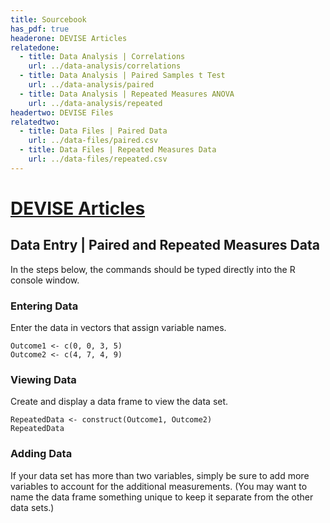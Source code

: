 ```yaml
---
title: Sourcebook
has_pdf: true
headerone: DEVISE Articles
relatedone:
  - title: Data Analysis | Correlations
    url: ../data-analysis/correlations
  - title: Data Analysis | Paired Samples t Test
    url: ../data-analysis/paired
  - title: Data Analysis | Repeated Measures ANOVA
    url: ../data-analysis/repeated
headertwo: DEVISE Files
relatedtwo:
  - title: Data Files | Paired Data
    url: ../data-files/paired.csv
  - title: Data Files | Repeated Measures Data
    url: ../data-files/repeated.csv
---
```


# [DEVISE Articles](../index.md)

## Data Entry | Paired and Repeated Measures Data

In the steps below, the commands should be typed directly into the R console window.

### Entering Data

Enter the data in vectors that assign variable names.

```{r}
Outcome1 <- c(0, 0, 3, 5)
Outcome2 <- c(4, 7, 4, 9)
```

### Viewing Data

Create and display a data frame to view the data set.

```{r}
RepeatedData <- construct(Outcome1, Outcome2)
RepeatedData
```

### Adding Data

If your data set has more than two variables, simply be sure to add more variables to account for the additional measurements. (You may want to name the data frame something unique to keep it separate from the other data sets.)
